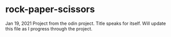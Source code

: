 # rock-paper-scissors

Jan 19, 2021
Project from the odin project. Title speaks for itself. Will update this file as I progress through the project. 
